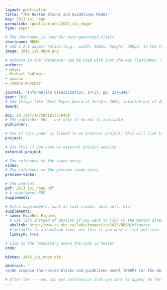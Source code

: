 ```yaml
---
layout: publication
title: "The Nested Blocks and Guidelines Model"
key: 2013_ivi_nbgm
permalink: /publications/2013_ivi_nbgm/
type: paper

# The shortname is used for auto-generated titels
shortname: NBGM
# add a 2:1 aspect ration (e.g., width: 400px, height: 200px) to the folder /assets/images/papers/
image: 2013_ivi_nbgm.png

# Authors in the "database" can be used with just the key (lastname). Others can be written properly.
authors:
- meyer
- Michael Sedlmair
- quinan
- Tamara Munzner

journal: "Information Visualization, 14(3), pp. 234–249"
year: 2015
# Add things like "Best Paper Award at InfoVis 2099, selected out of 4000 submissions" 
award:

doi: 10.1177/1473871613510429
# The publisher URL - use only if no doi is available
publisher:

# Use if this paper is linked to an internal project. This will link to the project site
project:

# Use this if you have an external project website 
external-project: 

# The reference to the video entry
video: 
# The reference to the preview viedo entry 
preview-video: 

# the prerint
pdf: 2013_ivi_nbgm.pdf
# A supplement PDF
supplement:

# Extra supplements, such as talk slides, data sets, etc. 
supplements:
- name: HighRes Figures
  # use link instead of abslink if you want to link to the master directory
  abslink: http://www.cs.ubc.ca/labs/imager/tr/2013/NBGM/#figures
  # defaults to a download icon, use this if you want a link-out icon
  linksym: true

# Link to the repository where the code is hostet
code: 

bibtex: 2015_ivi_nbgm.bib

abstract: "
<p>We propose the nested blocks and guidelines model (NBGM) for the design and validation of visualization systems. The NBGM extends the previously proposed four-level nested model by adding finer grained structure within each level, providing explicit mechanisms to capture and discuss design decision rationale. Blocks are the outcomes of the design process at a specific level, and guidelines discuss relationships between these blocks. Blocks at the algorithm and technique levels describe design choices, as do data blocks at the abstraction level, whereas task abstraction blocks and domain situation blocks are identified as the outcome of the designer's understanding of the requirements. In the NBGM, there are two types of guidelines: <em>within-level</em> guidelines provide comparisons for blocks within the same level, while <em>between-level</em> guidelines provide mappings between adjacent levels of design. We analyze several recent papers using the NBGM to provide concrete examples of how a researcher can use blocks and guidelines to describe and evaluate visualization research. We also discuss the NBGM with respect to other design models to clarify its role in visualization design. Using the NBGM, we pinpoint two implications for visualization evaluation. First, comparison of blocks at the domain level must occur implicitly downstream at the abstraction level; and second, comparison between blocks must take into account both upstream assumptions and downstream requirements. Finally, we use the model to  analyze two open problems: the need for mid-level task taxonomies to fill in the task blocks at the abstraction level, as well as the need for more guidelines mapping between the algorithm and technique levels.</p>"

# After the --- you can put information that you want to appear on the website using markdown formatting or HTML. A good example are acknowledgements, extra references, an erratum, etc.
---
```

